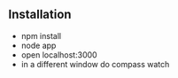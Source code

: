 ## Installation 

* npm install
* node app
* open localhost:3000
* in a different window do compass watch